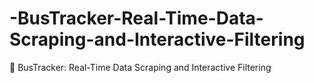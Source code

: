 # -BusTracker-Real-Time-Data-Scraping-and-Interactive-Filtering
🚌 BusTracker: Real-Time Data Scraping and Interactive Filtering
